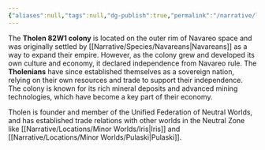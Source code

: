 ```yaml
---
{"aliases":null,"tags":null,"dg-publish":true,"permalink":"/narrative/locations/minor-worlds/tholen-82-w1/","dgPassFrontmatter":true}
---
```




The **Tholen 82W1 colony** is located on the outer rim of Navareo space and was originally settled by [[Narrative/Species/Navareans\|Navareans]] as a way to expand their empire. However, as the colony grew and developed its own culture and economy, it declared independence from Navareo rule. The **Tholenians** have since established themselves as a sovereign nation, relying on their own resources and trade to support their independence. The colony is known for its rich mineral deposits and advanced mining technologies, which have become a key part of their economy. 

Tholen is founder and member of the Unified Federation of Neutral Worlds, and has established trade relations with other worlds in the Neutral Zone like [[Narrative/Locations/Minor Worlds/Iris\|Iris]] and [[Narrative/Locations/Minor Worlds/Pulaski\|Pulaski]].